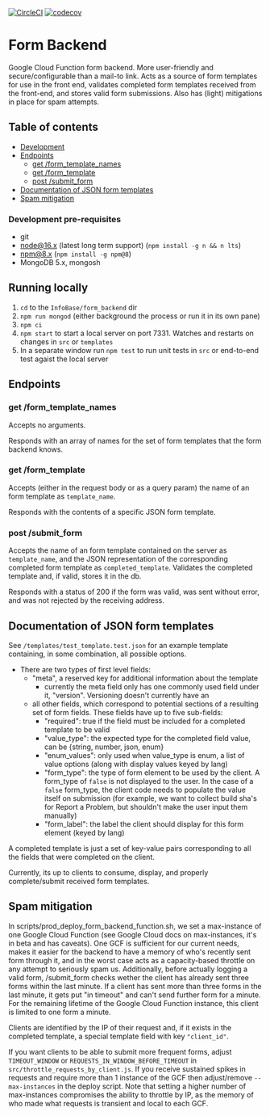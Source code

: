 [![CircleCI](https://circleci.com/gh/TBS-EACPD/infobase.svg?style=shield)](https://circleci.com/gh/TBS-EACPD/infobase) [![codecov](https://codecov.io/gh/tbs-eacpd/infobase/branch/master/graph/badge.svg?flag=form_backend)](https://app.codecov.io/gh/TBS-EACPD/infobase/)

# Form Backend

Google Cloud Function form backend. More user-friendly and secure/configurable than a mail-to link. Acts as a source of form templates for use in the front end, validates completed form templates received from the front-end, and stores valid form submissions. Also has (light) mitigations in place for spam attempts.

## Table of contents

- [Development](#Development)
- [Endpoints](#Endpoints)
  - [get /form_template_names](#get-formtemplatenames)
  - [get /form_template](#get-formtemplate)
  - [post /submit_form](#post-submitform)
- [Documentation of JSON form templates](#Documentation-of-JSON-form-templates)
- [Spam mitigation](#Spam-mitigation)

### Development pre-requisites

- git
- node@16.x (latest long term support) (`npm install -g n && n lts`)
- npm@8.x (`npm install -g npm@8`)
- MongoDB 5.x, mongosh

## Running locally

1. `cd` to the `InfoBase/form_backend` dir
2. `npm run mongod` (either background the process or run it in its own pane)
3. `npm ci`
4. `npm start` to start a local server on port 7331. Watches and restarts on changes in `src` or `templates`
5. In a separate window run `npm test` to run unit tests in `src` or end-to-end test agaist the local server

## Endpoints

### get /form_template_names

Accepts no arguments.

Responds with an array of names for the set of form templates that the form backend knows.

### get /form_template

Accepts (either in the request body or as a query param) the name of an form template as `template_name`.

Responds with the contents of a specific JSON form template.

### post /submit_form

Accepts the name of an form template contained on the server as `template_name`, and the JSON representation of the corresponding completed form template as `completed_template`. Validates the completed template and, if valid, stores it in the db.

Responds with a status of 200 if the form was valid, was sent without error, and was not rejected by the receiving address.

## Documentation of JSON form templates

See `/templates/test_template.test.json` for an example template containing, in some combination, all possible options.

- There are two types of first level fields:
  - "meta", a reserved key for additional information about the template
    - currently the meta field only has one commonly used field under it, "version". Versioning doesn't currently have an
  - all other fields, which correspond to potential sections of a resulting set of form fields. These fields have up to five sub-fields:
    - "required": true if the field must be included for a completed template to be valid
    - "value_type": the expected type for the completed field value, can be {string, number, json, enum}
    - "enum_values": only used when value_type is enum, a list of value options (along with display values keyed by lang)
    - "form_type": the type of form element to be used by the client. A form_type of `false` is not displayed to the user. In the case of a `false` form_type, the client code needs to populate the value itself on submission (for example, we want to collect build sha's for Report a Problem, but shouldn't make the user input them manually)
    - "form_label": the label the client should display for this form element (keyed by lang)

A completed template is just a set of key-value pairs corresponding to all the fields that were completed on the client.

Currently, its up to clients to consume, display, and properly complete/submit received form templates.

## Spam mitigation

In scripts/prod_deploy_form_backend_function.sh, we set a max-instance of one Google Cloud Function (see Google Cloud docs on max-instances, it's in beta and has caveats). One GCF is sufficient for our current needs, makes it easier for the backend to have a memory of who's recently sent form through it, and in the worst case acts as a capacity-based throttle on any attempt to seriously spam us. Additionally, before actually logging a valid form, /submit_form checks wether the client has already sent three forms within the last minute. If a client has sent more than three forms in the last minute, it gets put "in timeout" and can't send further form for a minute. For the remaining lifetime of the Google Cloud Function instance, this client is limited to one form a minute.

Clients are identified by the IP of their request and, if it exists in the completed template, a special template field with key `"client_id"`.

If you want clients to be able to submit more frequent forms, adjust `TIMEOUT_WINDOW` or `REQUESTS_IN_WINDOW_BEFORE_TIMEOUT` in `src/throttle_requests_by_client.js`. If you receive sustained spikes in requests and require more than 1 instance of the GCF then adjust/remove `--max-instances` in the deploy script. Note that setting a higher number of max-instances compromises the ability to throttle by IP, as the memory of who made what requests is transient and local to each GCF.
